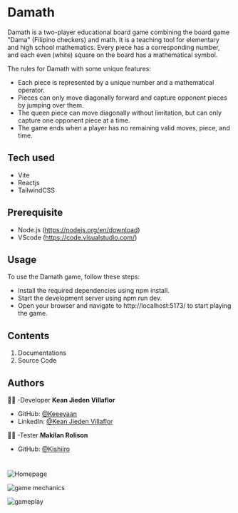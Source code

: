 # Damath
Damath is a two-player educational board game combining the board game "Dama" 
(Filipino checkers) and math. It is a teaching tool for elementary and high school mathematics. 
Every piece has a corresponding number, and each even (white) square on the board has a mathematical symbol.

The rules for Damath with some unique features:
- Each piece is represented by a unique number and a mathematical operator.
- Pieces can only move diagonally forward and capture opponent pieces by jumping over them.
- The queen piece can move diagonally without limitation, but can only capture one opponent piece at a time.
- The game ends when a player has no remaining valid moves, piece, and time.

## Tech used
- Vite
- Reactjs
- TailwindCSS

## Prerequisite
- Node.js (https://nodejs.org/en/download)
- VScode (https://code.visualstudio.com/)

## Usage
To use the Damath game, follow these steps:
- Install the required dependencies using npm install.
- Start the development server using npm run dev.
- Open your browser and navigate to http://localhost:5173/ to start playing the game. 


## Contents
1. Documentations
2. Source Code


## Authors
:man_student: -Developer **Kean Jieden Villaflor** 
 - GitHub: [@Keeeyaan](https://github.com/Keeeyaan)
 - LinkedIn: [@Kean Jieden Villaflor](https://www.linkedin.com/in/kean-jieden-villaflor-3a5970232/)

:man_student: -Tester **Makilan Rolison** 
 - GitHub: [@Kishiiro](https://github.com/Kishiiro)

#
![Homepage](https://github.com/Keeeyaan/damath/assets/62949724/63a9d04c-e224-4c71-96eb-b89e39028100)

![game mechanics](https://github.com/Keeeyaan/damath/assets/62949724/046b73b7-418d-49fa-96b1-ebe3c1f1937e)

![gameplay](https://github.com/Keeeyaan/damath/assets/62949724/e786764e-f921-4069-a6ff-3ae74e375fcd)

